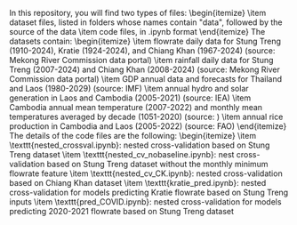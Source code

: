 In this repository, you will find two types of files:
\begin{itemize}
	\item dataset files, listed in folders whose names contain "data", followed by the source of the data
	\item code files, in .ipynb format
\end{itemize}
The datasets contain:
\begin{itemize}
	\item flowrate daily data for Stung Treng (1910-2024), Kratie (1924-2024), and Chiang Khan (1967-2024) (source: Mekong River Commission data portal)
 	\item rainfall daily data for Stung Treng (2007-2024) and Chiang Khan (2008-2024) (source: Mekong River Commission data portal)
  	\item GDP annual data and forecasts for Thailand and Laos (1980-2029) (source: IMF)
   	\item annual hydro and solar generation in Laos and Cambodia (2005-2021) (source: IEA)
    	\item Cambodia annual mean temperature (2007-2022) and monthly mean temperatures averaged by decade (1051-2020) (source: )
     	\item annual rice production in Cambodia and Laos (2005-2022) (source: FAO)
\end{itemize}
The details of the code files are the following:
\begin{itemize}
	\item \texttt{nested_crossval.ipynb}: nested cross-validation based on Stung Treng dataset
 	\item \texttt{nested_cv_nobaseline.ipynb}: nest cross-validation based on Stung Treng dataset without the monthly minimum flowrate feature
  	\item \texttt{nested_cv_CK.ipynb}: nested cross-validation based on Chiang Khan dataset
   	\item \texttt{kratie_pred.ipynb}: nested cross-validation for models predicting Kratie flowrate based on Stung Treng inputs
    	\item \texttt{pred_COVID.ipynb}: nested cross-validation for models predicting 2020-2021 flowrate based on Stung Treng dataset

